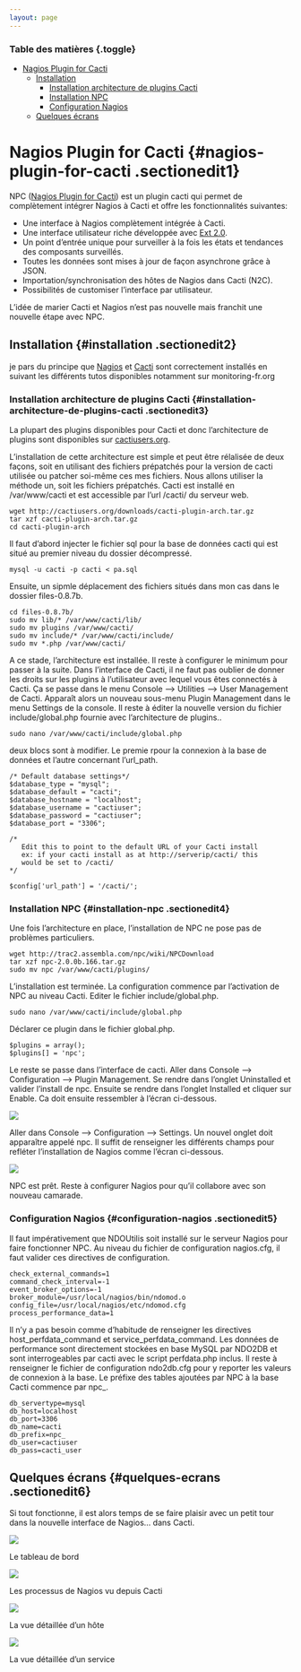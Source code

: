 ```yaml
---
layout: page
---
```


### Table des matières {.toggle}

-   [Nagios Plugin for Cacti](npc.html#nagios-plugin-for-cacti)
    -   [Installation](npc.html#installation)
        -   [Installation architecture de plugins
            Cacti](npc.html#installation-architecture-de-plugins-cacti)
        -   [Installation NPC](npc.html#installation-npc)
        -   [Configuration Nagios](npc.html#configuration-nagios)
    -   [Quelques écrans](npc.html#quelques-ecrans)

Nagios Plugin for Cacti {#nagios-plugin-for-cacti .sectionedit1}
=======================

NPC ([Nagios Plugin for
Cacti](http://trac2.assembla.com/npc/wiki "http://trac2.assembla.com/npc/wiki"))
est un plugin cacti qui permet de complètement intégrer Nagios à Cacti
et offre les fonctionnalités suivantes:

-   Une interface à Nagios complètement intégrée à Cacti.
-   Une interface utilisateur riche développée avec [Ext
    2.0](http://extjs.com/ "http://extjs.com/").
-   Un point d’entrée unique pour surveiller à la fois les états et
    tendances des composants surveillés.
-   Toutes les données sont mises à jour de façon asynchrone grâce à
    JSON.
-   Importation/synchronisation des hôtes de Nagios dans Cacti (N2C).
-   Possibilités de customiser l’interface par utilisateur.

L’idée de marier Cacti et Nagios n’est pas nouvelle mais franchit une
nouvelle étape avec NPC.

Installation {#installation .sectionedit2}
------------

je pars du principe que
[Nagios](../../../../nagios/ubuntu-install.html "nagios:ubuntu-install")
et [Cacti](../../../../cacti/ubuntu-install.html "cacti:ubuntu-install")
sont correctement installés en suivant les différents tutos disponibles
notamment sur monitoring-fr.org

### Installation architecture de plugins Cacti {#installation-architecture-de-plugins-cacti .sectionedit3}

La plupart des plugins disponibles pour Cacti et donc l’architecture de
plugins sont disponibles sur
[cactiusers.org](http://cactiusers.org/index.php "http://cactiusers.org/index.php").

L’installation de cette architecture est simple et peut être rélalisée
de deux façons, soit en utilisant des fichiers prépatchés pour la
version de cacti utilisée ou patcher soi-même ces mes fichiers. Nous
allons utiliser la méthode un, soit les fichiers prépatchés. Cacti est
installé en /var/www/cacti et est accessible par l’url /cacti/ du
serveur web.

~~~~ {.code}
wget http://cactiusers.org/downloads/cacti-plugin-arch.tar.gz
tar xzf cacti-plugin-arch.tar.gz
cd cacti-plugin-arch
~~~~

Il faut d’abord injecter le fichier sql pour la base de données cacti
qui est situé au premier niveau du dossier décompressé.

~~~~ {.code}
mysql -u cacti -p cacti < pa.sql
~~~~

Ensuite, un sipmle déplacement des fichiers situés dans mon cas dans le
dossier files-0.8.7b.

~~~~ {.code}
cd files-0.8.7b/
sudo mv lib/* /var/www/cacti/lib/
sudo mv plugins /var/www/cacti/
sudo mv include/* /var/www/cacti/include/
sudo mv *.php /var/www/cacti/
~~~~

A ce stade, l’architecture est installée. Il reste à configurer le
minimum pour passer à la suite. Dans l’interface de Cacti, il ne faut
pas oublier de donner les droits sur les plugins à l’utilisateur avec
lequel vous êtes connectés à Cacti. Ça se passe dans le menu Console –\>
Utilities –\> User Management de Cacti. Apparaît alors un nouveau
sous-menu Plugin Management dans le menu Settings de la console. Il
reste à éditer la nouvelle version du fichier include/global.php fournie
avec l’architecture de plugins..

~~~~ {.code}
sudo nano /var/www/cacti/include/global.php
~~~~

deux blocs sont à modifier. Le premie rpour la connexion à la base de
données et l’autre concernant l’url\_path.

~~~~ {.code}
/* Default database settings*/
$database_type = "mysql";
$database_default = "cacti";
$database_hostname = "localhost";
$database_username = "cactiuser";
$database_password = "cactiuser";
$database_port = "3306";
~~~~

~~~~ {.code}
/*
   Edit this to point to the default URL of your Cacti install
   ex: if your cacti install as at http://serverip/cacti/ this
   would be set to /cacti/
*/

$config['url_path'] = '/cacti/';
~~~~

### Installation NPC {#installation-npc .sectionedit4}

Une fois l’architecture en place, l’installation de NPC ne pose pas de
problèmes particuliers.

~~~~ {.code}
wget http://trac2.assembla.com/npc/wiki/NPCDownload
tar xzf npc-2.0.0b.166.tar.gz
sudo mv npc /var/www/cacti/plugins/
~~~~

L’installation est terminée. La configuration commence par l’activation
de NPC au niveau Cacti. Editer le fichier include/global.php.

~~~~ {.code}
sudo nano /var/www/cacti/include/global.php
~~~~

Déclarer ce plugin dans le fichier global.php.

~~~~ {.code}
$plugins = array();
$plugins[] = 'npc';
~~~~

Le reste se passe dans l’interface de cacti. Aller dans Console –\>
Configuration –\> Plugin Management. Se rendre dans l’onglet Uninstalled
et valider l’install de npc. Ensuite se rendre dans l’onglet Installed
et cliquer sur Enable. Ca doit ensuite ressembler à l’écran ci-dessous.

[![](../../../../assets/media/cacti/npc-install.png@w=600)](../../../../_detail/cacti/npc-install.png@id=nagios%253Aintegration%253Anpc.html "cacti:npc-install.png")

Aller dans Console –\> Configuration –\> Settings. Un nouvel onglet doit
apparaître appelé npc. Il suffit de renseigner les différents champs
pour refléter l’installation de Nagios comme l’écran ci-dessous.

[![](../../../../assets/media/cacti/npc-configure.png@w=600)](../../../../_detail/cacti/npc-configure.png@id=nagios%253Aintegration%253Anpc.html "cacti:npc-configure.png")

NPC est prêt. Reste à configurer Nagios pour qu’il collabore avec son
nouveau camarade.

### Configuration Nagios {#configuration-nagios .sectionedit5}

Il faut impérativement que NDOUtilis soit installé sur le serveur Nagios
pour faire fonctionner NPC. Au niveau du fichier de configuration
nagios.cfg, il faut valider ces directives de configuration.

~~~~ {.code}
check_external_commands=1
command_check_interval=-1
event_broker_options=-1
broker_module=/usr/local/nagios/bin/ndomod.o config_file=/usr/local/nagios/etc/ndomod.cfg
process_performance_data=1
~~~~

Il n’y a pas besoin comme d’habitude de renseigner les directives
host\_perfdata\_command et service\_perfdata\_command. Les données de
performance sont directement stockées en base MySQL par NDO2DB et sont
interrogeables par cacti avec le script perfdata.php inclus. Il reste à
renseigner le fichier de configuration ndo2db.cfg pour y reporter les
valeurs de connexion à la base. Le préfixe des tables ajoutées par NPC à
la base Cacti commence par npc\_.

~~~~ {.code}
db_servertype=mysql
db_host=localhost
db_port=3306
db_name=cacti
db_prefix=npc_
db_user=cactiuser
db_pass=cacti_user
~~~~

Quelques écrans {#quelques-ecrans .sectionedit6}
---------------

Si tout fonctionne, il est alors temps de se faire plaisir avec un petit
tour dans la nouvelle interface de Nagios… dans Cacti.

[![](../../../../assets/media/cacti/npc-dashboard.png@w=600)](../../../../_detail/cacti/npc-dashboard.png@id=nagios%253Aintegration%253Anpc.html "cacti:npc-dashboard.png")

Le tableau de bord

[![](../../../../assets/media/cacti/npc-process.png@w=600)](../../../../_detail/cacti/npc-process.png@id=nagios%253Aintegration%253Anpc.html "cacti:npc-process.png")

Les processus de Nagios vu depuis Cacti

[![](../../../../assets/media/cacti/npc-host.png@w=600)](../../../../_detail/cacti/npc-host.png@id=nagios%253Aintegration%253Anpc.html "cacti:npc-host.png")

La vue détaillée d’un hôte

[![](../../../../assets/media/cacti/npc-service.png@w=600)](../../../../_detail/cacti/npc-service.png@id=nagios%253Aintegration%253Anpc.html "cacti:npc-service.png")

La vue détaillée d’un service

